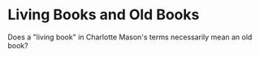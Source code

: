 # Living Books and Old Books

Does a "living book" in Charlotte Mason's terms necessarily mean an old book?
